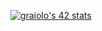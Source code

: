 <p align = "center">
<a href="https://github.com/JaeSeoKim/badge42"><img src="https://badge42.vercel.app/api/v2/clbifm27u00300fjr189qmc5z/stats?cursusId=21&coalitionId=283" alt="graiolo's 42 stats" /></a>

<!---
graiolo/graiolo is a ✨ special ✨ repository because its `README.md` (this file) appears on your GitHub profile.
You can click the Preview link to take a look at your changes.
--->
